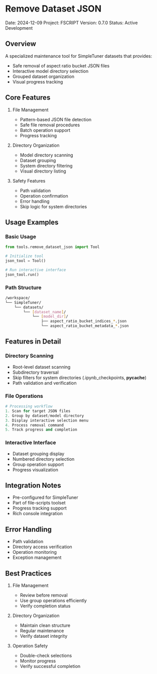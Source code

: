 # Remove Dataset JSON
Date: 2024-12-09
Project: FSCRIPT
Version: 0.7.0
Status: Active Development

## Overview
A specialized maintenance tool for SimpleTuner datasets that provides:
- Safe removal of aspect ratio bucket JSON files
- Interactive model directory selection
- Grouped dataset organization
- Visual progress tracking

## Core Features
1. File Management
   - Pattern-based JSON file detection
   - Safe file removal procedures
   - Batch operation support
   - Progress tracking

2. Directory Organization
   - Model directory scanning
   - Dataset grouping
   - System directory filtering
   - Visual directory listing

3. Safety Features
   - Path validation
   - Operation confirmation
   - Error handling
   - Skip logic for system directories

## Usage Examples

### Basic Usage
```python
from tools.remove_dataset_json import Tool

# Initialize tool
json_tool = Tool()

# Run interactive interface
json_tool.run()
```

### Path Structure
```bash
/workspace/
└── SimpleTuner/
    └── datasets/
        └── [dataset_name]/
            └── [model_dir]/
                ├── aspect_ratio_bucket_indices_*.json
                └── aspect_ratio_bucket_metadata_*.json
```

## Features in Detail

### Directory Scanning
- Root-level dataset scanning
- Subdirectory traversal
- Skip filters for system directories (.ipynb_checkpoints, __pycache__)
- Path validation and verification

### File Operations
```python
# Processing workflow
1. Scan for target JSON files
2. Group by dataset/model directory
3. Display interactive selection menu
4. Process removal command
5. Track progress and completion
```

### Interactive Interface
- Dataset grouping display
- Numbered directory selection
- Group operation support
- Progress visualization

## Integration Notes
- Pre-configured for SimpleTuner
- Part of file-scripts toolset
- Progress tracking support
- Rich console integration

## Error Handling
- Path validation
- Directory access verification
- Operation monitoring
- Exception management

## Best Practices
1. File Management
   - Review before removal
   - Use group operations efficiently
   - Verify completion status

2. Directory Organization
   - Maintain clean structure
   - Regular maintenance
   - Verify dataset integrity

3. Operation Safety
   - Double-check selections
   - Monitor progress
   - Verify successful completion